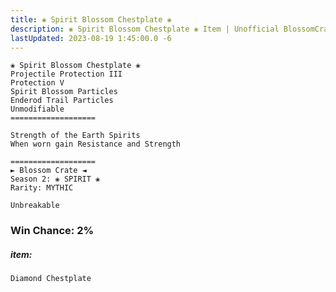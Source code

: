 ```yaml
---
title: ❀ Spirit Blossom Chestplate ❀
description: ❀ Spirit Blossom Chestplate ❀ Item | Unofficial BlossomCraft Crate & Item Documentation
lastUpdated: 2023-08-19 1:45:00.0 -6
---
```

```
❀ Spirit Blossom Chestplate ❀
Projectile Protection III
Protection V
Spirit Blossom Particles
Enderod Trail Particles
Unmodifiable
===================

Strength of the Earth Spirits
When worn gain Resistance and Strength

===================
► Blossom Crate ◄
Season 2: ❀ SPIRIT ❀
Rarity: MYTHIC

Unbreakable
```
### Win Chance: 2%

##### item:
`Diamond Chestplate`